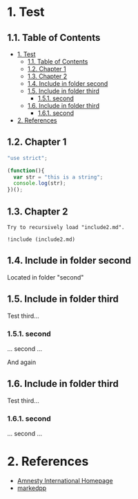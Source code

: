 <!-- !numberedheadings -->

# 1\. Test

## 1.1\. Table of Contents

<!-- !toc -->

* [1\. Test](#1-test)
  * [1.1\. Table of Contents](#1-1-table-of-contents)
  * [1.2\. Chapter 1](#1-2-chapter-1)
  * [1.3\. Chapter 2](#1-3-chapter-2)
  * [1.4\. Include in folder second](#1-4-include-in-folder-second)
  * [1.5\. Include in folder third](#1-5-include-in-folder-third)
    * [1.5.1\. second](#1-5-1-second)
  * [1.6\. Include in folder third](#1-6-include-in-folder-third)
    * [1.6.1\. second](#1-6-1-second)
* [2\. References](#2-references)

<!-- toc! -->

## 1.2\. Chapter 1

```javascript
"use strict";

(function(){
  var str = "this is a string";
  console.log(str);
})();
```

[markedpp]: https://github.com/commenthol/markedpp

## 1.3\. Chapter 2

    Try to recursively load "include2.md".
    
    !include (include2.md)
    
[amnesty]: http://www.amnesty.org/ "Amnesty International Homepage"

## 1.4\. Include in folder second

Located in folder "second"

## 1.5\. Include in folder third

Test third...

### 1.5.1\. second

... second ...

And again

## 1.6\. Include in folder third

Test third...

### 1.6.1\. second

... second ...

# 2\. References

<!-- !ref -->

* [Amnesty International Homepage][amnesty]
* [markedpp][markedpp]

<!-- ref! -->

